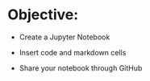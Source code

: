 # Objective:

- Create a Jupyter Notebook

- Insert code and markdown cells

- Share your notebook through GitHub
